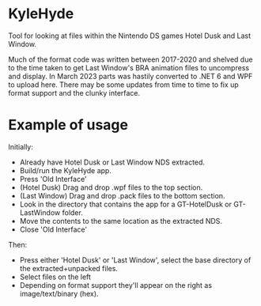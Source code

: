 # KyleHyde
Tool for looking at files within the Nintendo DS games Hotel Dusk and Last Window.

Much of the format code was written between 2017-2020 and shelved due to the time taken to get Last Window's BRA animation files to uncompress and display. In March 2023 parts was hastily converted to .NET 6 and WPF to upload here. There may be some updates from time to time to fix up format support and the clunky interface.

# Example of usage
Initially:
- Already have Hotel Dusk or Last Window NDS extracted.
- Build/run the KyleHyde app.
- Press 'Old Interface'
- (Hotel Dusk) Drag and drop .wpf files to the top section.
- (Last Window) Drag and drop .pack files to the bottom section.
- Look in the directory that contains the app for a GT-HotelDusk or GT-LastWindow folder.
- Move the contents to the same location as the extracted NDS.
- Close 'Old Interface'

Then:
- Press either 'Hotel Dusk' or 'Last Window', select the base directory of the extracted+unpacked files.
- Select files on the left
- Depending on format support they'll appear on the right as image/text/binary (hex).

